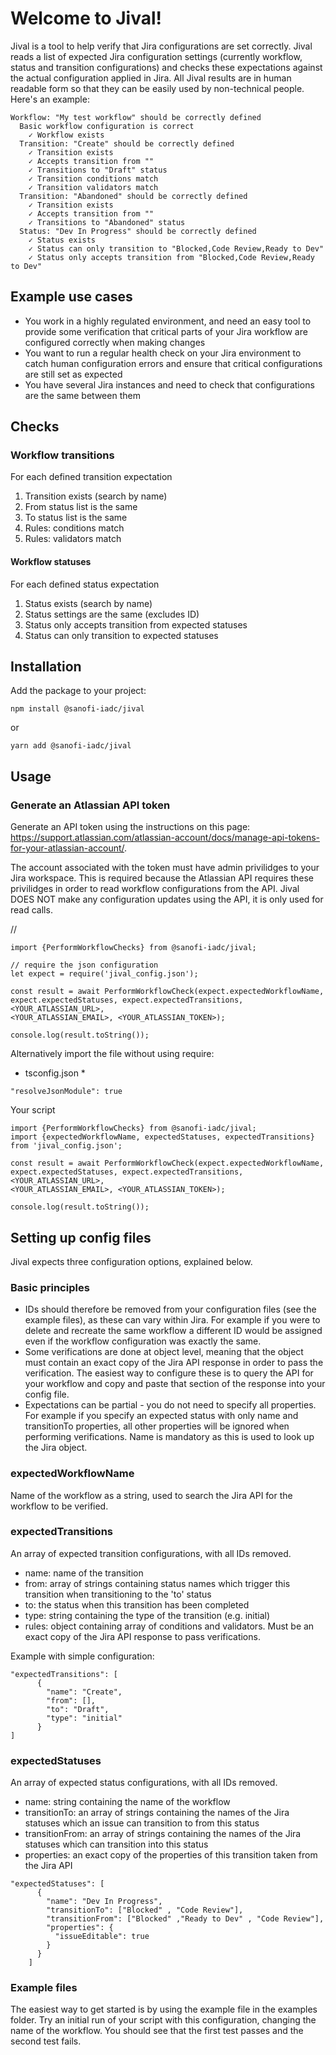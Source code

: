 # Welcome to Jival!

Jival is a tool to help verify that Jira configurations are set correctly. Jival reads a list of expected Jira configuration settings (currently workflow, status and transition configurations) and checks these expectations against the actual configuration applied in Jira. All Jival results are in human readable form so that they can be easily used by non-technical people. Here's an example:

```
Workflow: "My test workflow" should be correctly defined
  Basic workflow configuration is correct
    ✓ Workflow exists
  Transition: "Create" should be correctly defined
    ✓ Transition exists
    ✓ Accepts transition from ""
    ✓ Transitions to "Draft" status
    ✓ Transition conditions match
    ✓ Transition validators match
  Transition: "Abandoned" should be correctly defined
    ✓ Transition exists
    ✓ Accepts transition from ""
    ✓ Transitions to "Abandoned" status
  Status: "Dev In Progress" should be correctly defined
    ✓ Status exists
    ✓ Status can only transition to "Blocked,Code Review,Ready to Dev"
    ✓ Status only accepts transition from "Blocked,Code Review,Ready to Dev"
```

## Example use cases
- You work in a highly regulated environment, and need an easy tool to provide some verification that critical parts of your Jira workflow are configured correctly when making changes
- You want to run a regular health check on your Jira environment to catch human configuration errors and ensure that critical configurations are still set as expected
- You have several Jira instances and need to check that configurations are the same between them

## Checks
### Workflow transitions
For each defined transition expectation
1. Transition exists (search by name)
2. From status list is the same
3. To status list is the same
4. Rules: conditions match
5. Rules: validators match

#### Workflow statuses
For each defined status expectation
1. Status exists (search by name)
2. Status settings are the same (excludes ID)
3. Status only accepts transition from expected statuses
4. Status can only transition to expected statuses

## Installation

Add the package to your project:

```
npm install @sanofi-iadc/jival
```
or
```
yarn add @sanofi-iadc/jival
```

## Usage
### Generate an Atlassian API token
Generate an API token using the instructions on this page: https://support.atlassian.com/atlassian-account/docs/manage-api-tokens-for-your-atlassian-account/.

The account associated with the token must have admin privilidges to your Jira workspace. This is required because the Atlassian API requires these privilidges in order to read workflow configurations from the API. Jival DOES NOT make any configuration updates using the API, it is only used for read calls.

//

```
import {PerformWorkflowChecks} from @sanofi-iadc/jival;

// require the json configuration
let expect = require('jival_config.json');

const result = await PerformWorkflowCheck(expect.expectedWorkflowName, expect.expectedStatuses, expect.expectedTransitions, <YOUR_ATLASSIAN_URL>,
<YOUR_ATLASSIAN_EMAIL>, <YOUR_ATLASSIAN_TOKEN>);

console.log(result.toString());
```

Alternatively import the file without using require:
* tsconfig.json *
```
"resolveJsonModule": true
```

Your script
```
import {PerformWorkflowChecks} from @sanofi-iadc/jival;
import {expectedWorkflowName, expectedStatuses, expectedTransitions} from 'jival_config.json';

const result = await PerformWorkflowCheck(expect.expectedWorkflowName, expect.expectedStatuses, expect.expectedTransitions, <YOUR_ATLASSIAN_URL>,
<YOUR_ATLASSIAN_EMAIL>, <YOUR_ATLASSIAN_TOKEN>);

console.log(result.toString());
```

## Setting up config files
Jival expects three configuration options, explained below.

### Basic principles
- IDs should therefore be removed from your configuration files (see the example files), as these can vary within Jira. For example if you were to delete and recreate the same workflow a different ID would be assigned even if the workflow configuration was exactly the same.
- Some verifications are done at object level, meaning that the object must contain an exact copy of the Jira API response in order to pass the verification. The easiest way to configure these is to query the API for your workflow and copy and paste that section of the response into your config file.
- Expectations can be partial - you do not need to specify all properties. For example if you specify an expected status with only name and transitionTo properties, all other properties will be ignored when performing verifications. Name is mandatory as this is used to look up the Jira object.

### expectedWorkflowName
Name of the workflow as a string, used to search the Jira API for the workflow to be verified.

### expectedTransitions
An array of expected transition configurations, with all IDs removed.

- name: name of the transition
- from: array of strings containing status names which trigger this transition when transitioning to the 'to' status
- to: the status when this transition has been completed
- type: string containing the type of the transition (e.g. initial)
- rules: object containing array of conditions and validators. Must be an exact copy of the Jira API response to pass verifications.

Example with simple configuration:
```
"expectedTransitions": [
      {
        "name": "Create",
        "from": [],
        "to": "Draft",
        "type": "initial"
      }
]
```

### expectedStatuses
An array of expected status configurations, with all IDs removed.
- name: string containing the name of the workflow
- transitionTo: an array of strings containing the names of the Jira statuses which an issue can transition to from this status
- transitionFrom: an array of strings containing the names of the Jira statuses which can transition into this status
- properties: an exact copy of the properties of this transition taken from the Jira API

```
"expectedStatuses": [
      {
        "name": "Dev In Progress",
        "transitionTo": ["Blocked" , "Code Review"],
        "transitionFrom": ["Blocked" ,"Ready to Dev" , "Code Review"],
        "properties": {
          "issueEditable": true
        }
      }
    ]
```

### Example files
The easiest way to get started is by using the example file in the examples folder. Try an initial run of your script with this configuration, changing the name of the workflow. You should see that the first test passes and the second test fails.
